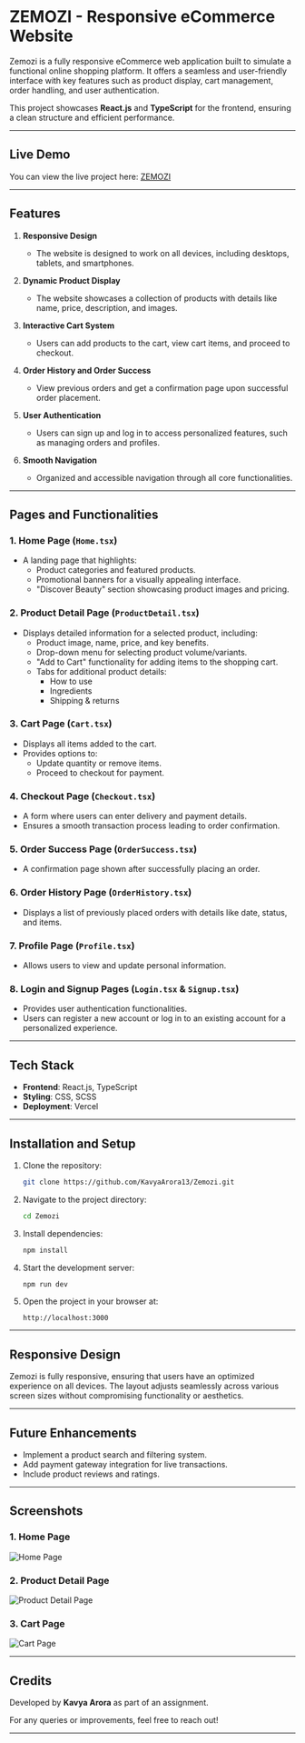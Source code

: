 # ZEMOZI - Responsive eCommerce Website

Zemozi is a fully responsive eCommerce web application built to simulate a functional online shopping platform. It offers a seamless and user-friendly interface with key features such as product display, cart management, order handling, and user authentication.

This project showcases **React.js** and **TypeScript** for the frontend, ensuring a clean structure and efficient performance.

---

## Live Demo  
You can view the live project here: [ZEMOZI](https://zemozi.vercel.app/)

---

## Features
1. **Responsive Design**  
   - The website is designed to work on all devices, including desktops, tablets, and smartphones.  

2. **Dynamic Product Display**  
   - The website showcases a collection of products with details like name, price, description, and images.  

3. **Interactive Cart System**  
   - Users can add products to the cart, view cart items, and proceed to checkout.  

4. **Order History and Order Success**  
   - View previous orders and get a confirmation page upon successful order placement.  

5. **User Authentication**  
   - Users can sign up and log in to access personalized features, such as managing orders and profiles.

6. **Smooth Navigation**  
   - Organized and accessible navigation through all core functionalities.

---

## Pages and Functionalities

### 1. **Home Page** (`Home.tsx`)
   - A landing page that highlights:  
     - Product categories and featured products.  
     - Promotional banners for a visually appealing interface.  
     - "Discover Beauty" section showcasing product images and pricing.

### 2. **Product Detail Page** (`ProductDetail.tsx`)
   - Displays detailed information for a selected product, including:  
     - Product image, name, price, and key benefits.  
     - Drop-down menu for selecting product volume/variants.  
     - "Add to Cart" functionality for adding items to the shopping cart.  
     - Tabs for additional product details:  
       - How to use  
       - Ingredients  
       - Shipping & returns

### 3. **Cart Page** (`Cart.tsx`)
   - Displays all items added to the cart.  
   - Provides options to:  
     - Update quantity or remove items.  
     - Proceed to checkout for payment.

### 4. **Checkout Page** (`Checkout.tsx`)
   - A form where users can enter delivery and payment details.  
   - Ensures a smooth transaction process leading to order confirmation.

### 5. **Order Success Page** (`OrderSuccess.tsx`)
   - A confirmation page shown after successfully placing an order.

### 6. **Order History Page** (`OrderHistory.tsx`)
   - Displays a list of previously placed orders with details like date, status, and items.

### 7. **Profile Page** (`Profile.tsx`)
   - Allows users to view and update personal information.

### 8. **Login and Signup Pages** (`Login.tsx` & `Signup.tsx`)
   - Provides user authentication functionalities.  
   - Users can register a new account or log in to an existing account for a personalized experience.

---

## Tech Stack
- **Frontend**: React.js, TypeScript
- **Styling**: CSS, SCSS
- **Deployment**: Vercel

---

## Installation and Setup
1. Clone the repository:  
   ```bash
   git clone https://github.com/KavyaArora13/Zemozi.git
   ```

2. Navigate to the project directory:  
   ```bash
   cd Zemozi
   ```

3. Install dependencies:  
   ```bash
   npm install
   ```

4. Start the development server:  
   ```bash
   npm run dev
   ```

5. Open the project in your browser at:  
   ```
   http://localhost:3000
   ```

---

## Responsive Design
Zemozi is fully responsive, ensuring that users have an optimized experience on all devices. The layout adjusts seamlessly across various screen sizes without compromising functionality or aesthetics.

---

## Future Enhancements
- Implement a product search and filtering system.  
- Add payment gateway integration for live transactions.  
- Include product reviews and ratings.

---

## Screenshots
### 1. Home Page
![Home Page](./path-to-screenshot/home.png)

### 2. Product Detail Page
![Product Detail Page](./path-to-screenshot/product-detail.png)

### 3. Cart Page
![Cart Page](./path-to-screenshot/cart.png)

---

## Credits
Developed by **Kavya Arora** as part of an assignment.

For any queries or improvements, feel free to reach out!

---
